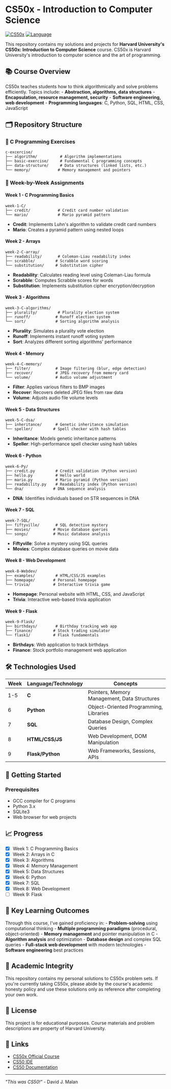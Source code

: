 # CS50x - Introduction to Computer Science

[![CS50x](https://img.shields.io/badge/CS50x-Harvard-crimson)](https://cs50.harvard.edu/x/) [![Language](https://img.shields.io/badge/Languages-C%20%7C%20Python%20%7C%20SQL%20%7C%20HTML%20%7C%20CSS%20%7C%20JavaScript-blue)](https://github.com/ric/cs50x)

This repository contains my solutions and projects for **Harvard University's CS50x: Introduction to Computer Science** course. CS50x is Harvard University's introduction to computer science and the art of programming.

## 📚 Course Overview

CS50x teaches students how to think algorithmically and solve problems efficiently. Topics include: - **Abstraction, algorithms, data structures** - **Encapsulation, resource management, security** - **Software engineering, web development** - **Programming languages**: C, Python, SQL, HTML, CSS, JavaScript

## 🗂️ Repository Structure

### 📁 C Programming Exercises

```         
c-excercise/
├── algorithm/          # Algorithm implementations
├── basic-exercise/     # Fundamental C programming concepts
├── data-structure/     # Data structures (linked lists, etc.)
└── memory/            # Memory management and pointers
```

### 📁 Week-by-Week Assignments

#### Week 1 - C Programming Basics

```         
week-1-C/
├── credit/            # Credit card number validation
└── mario/             # Mario pyramid pattern
```

-   **Credit**: Implements Luhn's algorithm to validate credit card numbers
-   **Mario**: Creates a pyramid pattern using nested loops

#### Week 2 - Arrays

```         
week-2-C-array/
├── readability/       # Coleman-Liau readability index
├── scrabble/         # Scrabble word scoring
└── substitution/     # Substitution cipher
```

-   **Readability**: Calculates reading level using Coleman-Liau formula
-   **Scrabble**: Computes Scrabble scores for words
-   **Substitution**: Implements substitution cipher encryption/decryption

#### Week 3 - Algorithms

```         
week-3-C-algorithms/
├── plurality/         # Plurality election system
├── runoff/           # Runoff election system
└── sort/             # Sorting algorithm analysis
```

-   **Plurality**: Simulates a plurality vote election
-   **Runoff**: Implements instant runoff voting system
-   **Sort**: Analyzes different sorting algorithms' performance

#### Week 4 - Memory

```         
week-4-C-memory/
├── filter/           # Image filtering (blur, edge detection)
├── recover/          # JPEG recovery from memory card
└── volume/           # Audio volume adjustment
```

-   **Filter**: Applies various filters to BMP images
-   **Recover**: Recovers deleted JPEG files from raw data
-   **Volume**: Adjusts audio file volume levels

#### Week 5 - Data Structures

```         
week-5-C-dsa/
├── inheritance/      # Genetic inheritance simulation
└── speller/         # Spell checker with hash tables
```

-   **Inheritance**: Models genetic inheritance patterns
-   **Speller**: High-performance spell checker using hash tables

#### Week 6 - Python

```         
week-6-Py/
├── credit.py         # Credit validation (Python version)
├── hello.py          # Hello world
├── mario.py          # Mario pyramid (Python version)
├── readability.py    # Readability index (Python version)
└── dna/             # DNA sequence analysis
```

-   **DNA**: Identifies individuals based on STR sequences in DNA

#### Week 7 - SQL

```         
week-7-SQL/
├── fiftyville/       # SQL detective mystery
├── movies/          # Movie database queries
└── songs/           # Music database analysis
```

-   **Fiftyville**: Solve a mystery using SQL queries
-   **Movies**: Complex database queries on movie data

#### Week 8 - Web Development

```         
week-8-Webdev/
├── examples/         # HTML/CSS/JS examples
├── homepage/        # Personal homepage
└── trivia/          # Interactive trivia game
```

-   **Homepage**: Personal website with HTML, CSS, and JavaScript
-   **Trivia**: Interactive web-based trivia application

#### Week 9 - Flask

```         
week-9-Flask/
├── birthdays/        # Birthday tracking web app
├── finance/         # Stock trading simulator
└── flask1/          # Flask fundamentals
```

-   **Birthdays**: Web application to track birthdays
-   **Finance**: Stock portfolio management web application

## 🛠️ Technologies Used

| Week | Language/Technology | Concepts                                     |
|------|---------------------|----------------------------------------------|
| 1-5  | **C**               | Pointers, Memory Management, Data Structures |
| 6    | **Python**          | Object-Oriented Programming, Libraries       |
| 7    | **SQL**             | Database Design, Complex Queries             |
| 8    | **HTML/CSS/JS**     | Web Development, DOM Manipulation            |
| 9    | **Flask/Python**    | Web Frameworks, Sessions, APIs               |

## 🚀 Getting Started

### Prerequisites

-   GCC compiler for C programs
-   Python 3.x
-   SQLite3
-   Web browser for web projects

## 📈 Progress

-   [x] Week 1: C Programming Basics
-   [x] Week 2: Arrays in C
-   [x] Week 3: Algorithms
-   [x] Week 4: Memory Management
-   [x] Week 5: Data Structures
-   [x] Week 6: Python
-   [x] Week 7: SQL
-   [x] Week 8: Web Development
-   [ ] Week 9: Flask

## 🎯 Key Learning Outcomes

Through this course, I've gained proficiency in: - **Problem-solving** using computational thinking - **Multiple programming paradigms** (procedural, object-oriented) - **Memory management** and pointer manipulation in C - **Algorithm analysis** and optimization - **Database design** and complex SQL queries - **Full-stack web development** with modern technologies - **Software engineering** best practices

## 📝 Academic Integrity

This repository contains my personal solutions to CS50x problem sets. If you're currently taking CS50x, please abide by the course's academic honesty policy and use these solutions only as reference after completing your own work.

## 📜 License

This project is for educational purposes. Course materials and problem descriptions are property of Harvard University.

## 🔗 Links

-   [CS50x Official Course](https://cs50.harvard.edu/x/)
-   [CS50 IDE](https://ide.cs50.io/)
-   [CS50 Documentation](https://cs50.readthedocs.io/)

------------------------------------------------------------------------

*"This was CS50!"* - David J. Malan
